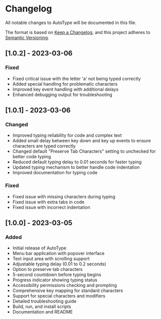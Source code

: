 # Changelog

All notable changes to AutoType will be documented in this file.

The format is based on [Keep a Changelog](https://keepachangelog.com/en/1.0.0/),
and this project adheres to [Semantic Versioning](https://semver.org/spec/v2.0.0.html).

## [1.0.2] - 2023-03-06

### Fixed
- Fixed critical issue with the letter 'a' not being typed correctly
- Added special handling for problematic characters
- Improved key event handling with additional delays
- Enhanced debugging output for troubleshooting

## [1.0.1] - 2023-03-06

### Changed
- Improved typing reliability for code and complex text
- Added small delay between key down and key up events to ensure characters are typed correctly
- Changed default "Preserve Tab Characters" setting to unchecked for better code typing
- Reduced default typing delay to 0.01 seconds for faster typing
- Updated typing mechanism to better handle code indentation
- Improved documentation for typing code

### Fixed
- Fixed issue with missing characters during typing
- Fixed issue with extra tabs in code
- Fixed issue with incorrect indentation

## [1.0.0] - 2023-03-05

### Added
- Initial release of AutoType
- Menu bar application with popover interface
- Text input area with scrolling support
- Adjustable typing delay (0.01 to 0.2 seconds)
- Option to preserve tab characters
- 5-second countdown before typing begins
- Progress indicator showing typing status
- Accessibility permissions checking and prompting
- Comprehensive key mapping for standard characters
- Support for special characters and modifiers
- Detailed troubleshooting guide
- Build, run, and install scripts
- Documentation and README 